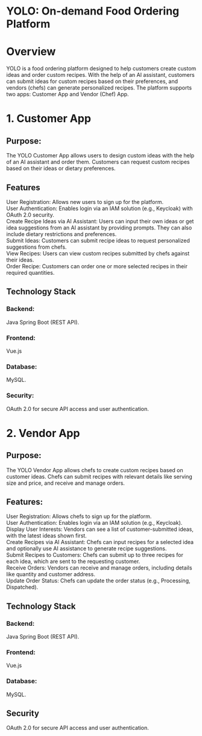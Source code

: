 # YOLO: On-demand Food Ordering Platform
# Overview
YOLO is a food ordering platform designed to help customers create custom ideas and order custom recipes. With the help of an AI assistant, customers can submit ideas for custom recipes based on their preferences, and vendors (chefs) can generate personalized recipes. The platform supports two apps: Customer App and Vendor (Chef) App.

# 1. Customer App
## Purpose:
The YOLO Customer App allows users to design custom ideas with the help of an AI assistant and order them. Customers can request custom recipes based on their ideas or dietary preferences.

## Features
User Registration: Allows new users to sign up for the platform. </br>
User Authentication: Enables login via an IAM solution (e.g., Keycloak) with OAuth 2.0 security. </br>
Create Recipe Ideas via AI Assistant: Users can input their own ideas or get idea suggestions from an AI assistant by providing prompts. They can also include dietary restrictions and preferences. </br>
Submit Ideas: Customers can submit recipe ideas to request personalized suggestions from chefs. </br>
View Recipes: Users can view custom recipes submitted by chefs against their ideas. </br>
Order Recipe: Customers can order one or more selected recipes in their required quantities. </br>
## Technology Stack
### Backend:
Java Spring Boot (REST API).

### Frontend: 
Vue.js

### Database: 
MySQL.

### Security:
OAuth 2.0 for secure API access and user authentication.

# 2. Vendor App
## Purpose:
The YOLO Vendor App allows chefs to create custom recipes based on customer ideas. Chefs can submit recipes with relevant details like serving size and price, and receive and manage orders.

## Features:
User Registration: Allows chefs to sign up for the platform. </br>
User Authentication: Enables login via an IAM solution (e.g., Keycloak). </br>
Display User Interests: Vendors can see a list of customer-submitted ideas, with the latest ideas shown first. </br>
Create Recipes via AI Assistant: Chefs can input recipes for a selected idea and optionally use AI assistance to generate recipe suggestions. </br>
Submit Recipes to Customers: Chefs can submit up to three recipes for each idea, which are sent to the requesting customer. </br>
Receive Orders: Vendors can receive and manage orders, including details like quantity and customer address. </br>
Update Order Status: Chefs can update the order status (e.g., Processing, Dispatched). </br>
## Technology Stack
### Backend:
Java Spring Boot (REST API).

### Frontend: 
Vue.js

### Database: 
MySQL.

## Security 
OAuth 2.0 for secure API access and user authentication.

